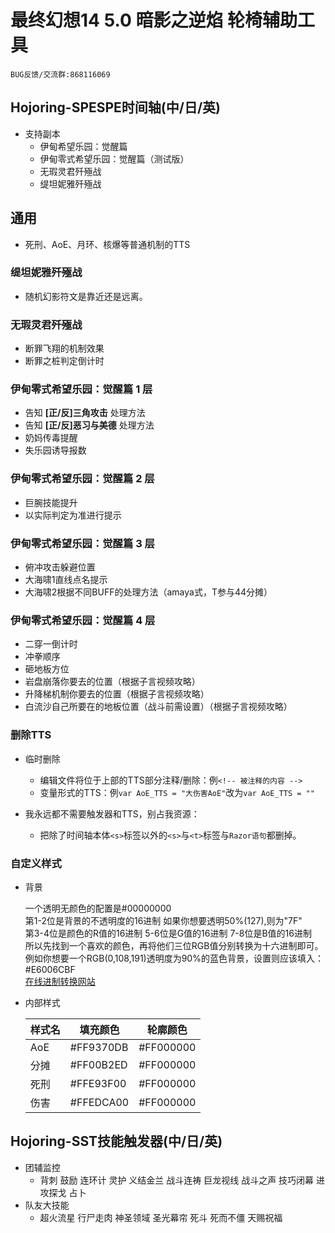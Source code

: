 ﻿# 最终幻想14 5.0 暗影之逆焰 轮椅辅助工具

    BUG反馈/交流群:868116069

## Hojoring-SPESPE时间轴(中/日/英)

- 支持副本
  - 伊甸希望乐园：觉醒篇
  - 伊甸零式希望乐园：觉醒篇（测试版）
  - 无瑕灵君歼殛战
  - 缇坦妮雅歼殛战

## 通用

- 死刑、AoE、月环、核爆等普通机制的TTS

### 缇坦妮雅歼殛战

- 随机幻影符文是靠近还是远离。

### 无瑕灵君歼殛战

- 断罪飞翔的机制效果
- 断罪之桩判定倒计时

### 伊甸零式希望乐园：觉醒篇 1 层

- 告知 **\[正/反\]三角攻击**    处理方法
- 告知 **\[正/反\]恶习与美德**  处理方法
- 奶妈传毒提醒
- 失乐园诱导报数

### 伊甸零式希望乐园：觉醒篇 2 层

- 巨腕技能提升
- 以实际判定为准进行提示

### 伊甸零式希望乐园：觉醒篇 3 层

- 俯冲攻击躲避位置
- 大海啸1直线点名提示
- 大海啸2根据不同BUFF的处理方法（amaya式，T参与44分摊）

### 伊甸零式希望乐园：觉醒篇 4 层

- 二穿一倒计时
- 冲拳顺序
- 砸地板方位
- 岩盘崩落你要去的位置（根据子言视频攻略）
- 升降梯机制你要去的位置（根据子言视频攻略）
- 白流沙自己所要在的地板位置（战斗前需设置）（根据子言视频攻略）

### 删除TTS

- 临时删除

  - 编辑文件将位于上部的TTS部分注释/删除：例```<!-- 被注释的内容 -->```
  - 变量形式的TTS：例```var AoE_TTS = "大伤害AoE"```改为```var AoE_TTS = ""```

- 我永远都不需要触发器和TTS，别占我资源：

  - 把除了时间轴本体`<s>`标签以外的`<s>`与`<t>`标签与`Razor语句`都删掉。

### 自定义样式

- 背景

  一个透明无颜色的配置是#00000000  
  第1-2位是背景的不透明度的16进制 如果你想要透明50%(127),则为"7F"  
  第3-4位是颜色的R值的16进制  5-6位是G值的16进制 7-8位是B值的16进制  
  所以先找到一个喜欢的颜色，再将他们三位RGB值分别转换为十六进制即可。
  例如你想要一个RGB(0,108,191)透明度为90%的蓝色背景，设置则应该填入：#E6006CBF  
  [在线进制转换网站](https://tool.oschina.net/hexconvert)

- 内部样式

  样式名|填充颜色|轮廓颜色
  -|-|-|
  AoE|#FF9370DB|#FF000000
  分摊|#FF00B2ED|#FF000000
  死刑|#FFE93F00|#FF000000
  伤害|#FFEDCA00|#FF000000

## Hojoring-SST技能触发器(中/日/英)

- 团辅监控
  - 背刺 鼓励 连环计 灵护 义结金兰 战斗连祷 巨龙视线 战斗之声 技巧闭幕 进攻探戈 占卜
- 队友大技能
  - 超火流星 行尸走肉 神圣领域 圣光幕帘 死斗 死而不僵 天赐祝福